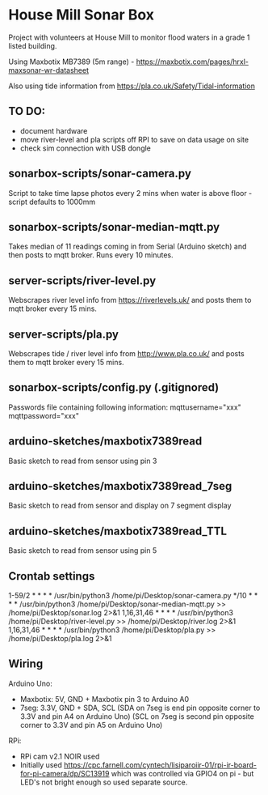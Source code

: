# House Mill Sonar Box

Project with volunteers at House Mill to monitor flood waters in a grade 1 listed building.

Using Maxbotix MB7389 (5m range) - https://maxbotix.com/pages/hrxl-maxsonar-wr-datasheet 

Also using tide information from https://pla.co.uk/Safety/Tidal-information 

## TO DO:
- document hardware
- move river-level and pla scripts off RPI to save on data usage on site
- check sim connection with USB dongle


## sonarbox-scripts/sonar-camera.py
Script to take time lapse photos every 2 mins when water is above floor - script defaults to 1000mm

## sonarbox-scripts/sonar-median-mqtt.py
Takes median of 11 readings coming in from Serial (Arduino sketch) and then posts to mqtt broker. Runs every 10 minutes.

## server-scripts/river-level.py
Webscrapes river level info from https://riverlevels.uk/ and posts them to mqtt broker every 15 mins. 

## server-scripts/pla.py
Webscrapes tide / river level info from http://www.pla.co.uk/ and posts them to mqtt broker every 15 mins. 

## sonarbox-scripts/config.py (.gitignored)
Passwords file containing following information:
mqttusername="xxx" 
mqttpassword="xxx"

## arduino-sketches/maxbotix7389read
Basic sketch to read from sensor using pin 3

## arduino-sketches/maxbotix7389read_7seg
Basic sketch to read from sensor and display on 7 segment display

## arduino-sketches/maxbotix7389read_TTL
Basic sketch to read from sensor using pin 5



## Crontab settings

1-59/2 * * * * /usr/bin/python3 /home/pi/Desktop/sonar-camera.py
*/10 * * * * /usr/bin/python3 /home/pi/Desktop/sonar-median-mqtt.py  >> /home/pi/Desktop/sonar.log 2>&1
1,16,31,46 * * * * /usr/bin/python3 /home/pi/Desktop/river-level.py >> /home/pi/Desktop/river.log 2>&1
1,16,31,46 * * * * /usr/bin/python3 /home/pi/Desktop/pla.py >> /home/pi/Desktop/pla.log 2>&1


## Wiring

Arduino Uno:
- Maxbotix: 5V, GND + Maxbotix pin 3 to Arduino A0
- 7seg: 3.3V, GND + SDA, SCL 
(SDA on 7seg is end pin opposite corner to 3.3V and pin A4 on Arduino Uno)
(SCL on 7seg is second pin opposite corner to 3.3V and pin A5 on Arduino Uno)

RPi:
- RPi cam v2.1 NOIR used
- Initially used https://cpc.farnell.com/cyntech/lisiparoiir-01/rpi-ir-board-for-pi-camera/dp/SC13919 which was controlled via GPIO4 on pi - but LED's not bright enough so used separate source.